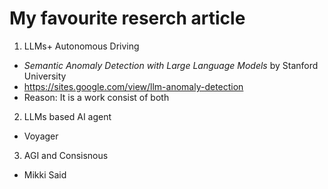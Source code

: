 # My favourite reserch article

1. LLMs+ Autonomous Driving
- *Semantic Anomaly Detection with Large Language Models* by Stanford University
- https://sites.google.com/view/llm-anomaly-detection
- Reason: It is a work consist of both 

2. LLMs based AI agent
- Voyager

3. AGI and Consisnous 
- Mikki Said 